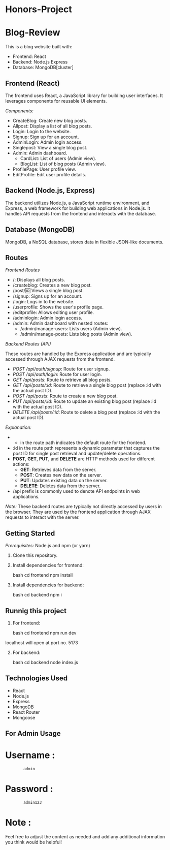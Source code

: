 # Honors-Project
# Blog-Review 


This is a blog website built with:

* Frontend: React
* Backend: Node.js Express
* Database: MongoDB[cluster]

## Frontend (React)

The frontend uses React, a JavaScript library for building user interfaces. It leverages components for reusable UI elements.

*Components:*

* CreateBlog: Create new blog posts.
* Allpost: Display a list of all blog posts.
* Login: Login to the website.
* Signup: Sign up for an account.
* AdminLogin: Admin login access.
* Singlepost: View a single blog post.
* Admin: Admin dashboard.
    * CardList: List of users (Admin view).
    * BlogList: List of blog posts (Admin view).
* ProfilePage: User profile view.
* EditProfile: Edit user profile details.

## Backend (Node.js, Express)

The backend utilizes Node.js, a JavaScript runtime environment, and Express, a web framework for building web applications in Node.js. It handles API requests from the frontend and interacts with the database.

## Database (MongoDB)

MongoDB, a NoSQL database, stores data in flexible JSON-like documents.

## Routes

*Frontend Routes*

* /: Displays all blog posts.
* /createblog: Creates a new blog post.
* /post/:id: Views a single blog post.
* /signup: Signs up for an account.
* /login: Logs in to the website.
* /userprofile: Shows the user's profile page.
* /editprofile: Allows editing user profile.
* /adminlogin: Admin login access.
* /admin: Admin dashboard with nested routes:
    * /admin/manage-users: Lists users (Admin view).
    * /admin/manage-posts: Lists blog posts (Admin view).

*Backend Routes (API)*

These routes are handled by the Express application and are typically accessed through AJAX requests from the frontend.

* *POST /api/auth/signup*: Route for user signup.
* *POST /api/auth/login*: Route for user login.
* *GET /api/posts*: Route to retrieve all blog posts.
* *GET /api/posts/:id*: Route to retrieve a single blog post (replace :id with the actual post ID).
* *POST /api/posts*: Route to create a new blog post.
* *PUT /api/posts/:id*: Route to update an existing blog post (replace :id with the actual post ID).
* *DELETE /api/posts/:id*: Route to delete a blog post (replace :id with the actual post ID).

*Explanation:*

* * in the route path indicates the default route for the frontend.
* :id in the route path represents a dynamic parameter that captures the post ID for single post retrieval and update/delete operations.
* **POST**, **GET**, **PUT**, and **DELETE** are HTTP methods used for different actions:
    * **GET**: Retrieves data from the server.
    * **POST**: Creates new data on the server.
    * **PUT**: Updates existing data on the server.
    * **DELETE**: Deletes data from the server.
* /api prefix is commonly used to denote API endpoints in web applications.

*Note:* These backend routes are typically not directly accessed by users in the browser. They are used by the frontend application through AJAX requests to interact with the server.

## Getting Started

*Prerequisites:* Node.js and npm (or yarn)

1. Clone this repository.
2. Install dependencies for frontend:

   bash
   cd frontend
   npm install

3. Install dependencies for backend:

   bash
   cd backend
   npm i

## Runnig this project 

1. For frontend:

   bash
   cd frontend
   npm run dev

localhost will open at port no. 5173

2. For backend:

   bash
   cd backend
   node index.js


## Technologies Used
* React
* Node.js
* Express
* MongoDB
* React Router
* Mongoose

## For Admin Usage 

# Username :  
            admin
# Password : 
            admin123

# Note :
Feel free to adjust the content as needed and add any additional information you think would be helpful!
